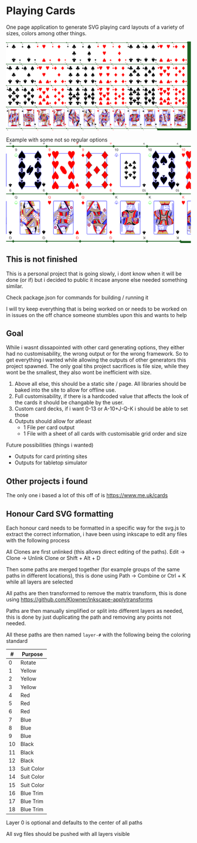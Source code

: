 # Playing Cards

One page application to generate SVG playing card layouts of a variety of sizes, colors among other things.

![Regular Example](ProperExample.PNG)

Example with some not so regular options
![Crazy Example](crazyoptions.PNG)

## This is not finished

This is a personal project that is going slowly, i dont know when it will be done (or if) but i decided to public it incase anyone else needed something similar.

Check package.json for commands for building / running it

I will try keep everything that is being worked on or needs to be worked on in issues on the off chance someone stumbles upon this and wants to help

## Goal

While i wasnt dissapointed with other card generating options, they either had no customisability, the wrong output or for the wrong framework. So to get everything i wanted while allowing the outputs of other generators this project spawned. The only goal tihs project sacrifices is file size, while they wont be the smallest, they also wont be inefficient with size.

1. Above all else, this should be a static site / page. All libraries should be baked into the site to allow for offline use.
2. Full customisability, if there is a hardcoded value that affects the look of the cards it should be changable by the user.
3. Custom card decks, if i want 0-13 or A-10+J-Q-K i should be able to set those
4. Outputs should allow for atleast
    - 1 File per card output
    - 1 File with a sheet of all cards with customisable grid order and size

Future possibilities (things i wanted)

- Outputs for card printing sites
- Outputs for tabletop simulator

## Other projects i found

The only one i based a lot of this off of is https://www.me.uk/cards

## Honour Card SVG formatting

Each honour card needs to be formatted in a specific way for the svg.js to extract the correct information, i have been using inkscape to edit any files with the following process

All Clones are first unlinked (this allows direct editing of the paths). Edit -> Clone -> Unlink Clone or Shift + Alt + D

Then some paths are merged together (for example groups of the same paths in different locations), this is done using Path -> Combine or Ctrl + K while all layers are selected

All paths are then transformed to remove the matrix transform, this is done using https://github.com/Klowner/inkscape-applytransforms

Paths are then manually simplified or split into different layers as needed, this is done by just duplicating the path and removing any points not needed.

All these paths are then named `layer-#` with the following being the coloring standard

| #  | Purpose    |
|----|------------|
| 0  | Rotate     |
| 1  | Yellow     |
| 2  | Yellow     |
| 3  | Yellow     |
| 4  | Red        |
| 5  | Red        |
| 6  | Red        |
| 7  | Blue       |
| 8  | Blue       |
| 9  | Blue       |
| 10 | Black      |
| 11 | Black      |
| 12 | Black      |
| 13 | Suit Color |
| 14 | Suit Color |
| 15 | Suit Color |
| 16 | Blue Trim  |
| 17 | Blue Trim  |
| 18 | Blue Trim  |

Layer 0 is optional and defaults to the center of all paths

All svg files should be pushed with all layers visible
